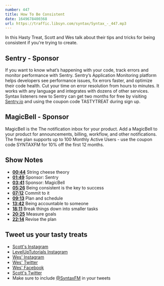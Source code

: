 ```yaml
---
number: 447
title: How To Be Consistent
date: 1649678400368
url: https://traffic.libsyn.com/syntax/Syntax_-_447.mp3
---
```


In this Hasty Treat, Scott and Wes talk about their tips and tricks for being consistent if you're trying to create.

## Sentry - Sponsor

If you want to know what’s happening with your code, track errors and monitor performance with Sentry. Sentry’s Application Monitoring platform helps developers see performance issues, fix errors faster, and optimize their code health. Cut your time on error resolution from hours to minutes. It works with any language and integrates with dozens of other services. Syntax listeners new to Sentry can get two months for  free by visiting [Sentry.io](https://sentry.io) and using the coupon code TASTYTREAT during sign up.

## MagicBell - Sponsor

MagicBell is the The notification inbox for your product. Add a MagicBell to your product for announcements, billing, workflow, and other notifications. The free plan supports up to 100 Monthly Active Users - use the coupon code SYNTAXFM for 10% off the first 12 months.

## Show Notes

* **[00:44](#t=00:44)** String cheese theory
* **[01:49](#t=01:49)** Sponsor: Sentry
* **[03:41](#t=03:41)** Sponsor: MagicBell
* **[05:26](#t=05:26)** Being consistent is the key to success
* **[07:12](#t=07:12)** Commit to it
* **[09:13](#t=09:13)** Plan and schedule
* **[13:42](#t=13:42)** Being accountable to someone
* **[18:11](#t=18:11)** Break things down into smaller tasks
* **[20:25](#t=20:25)** Measure goals
* **[22:14](#t=22:14)** Revise the plan

## Tweet us your tasty treats

* [Scott's Instagram](https://www.instagram.com/stolinski/)
* [LevelUpTutorials Instagram](https://www.instagram.com/LevelUpTutorials/)
* [Wes' Instagram](https://www.instagram.com/wesbos/)
* [Wes' Twitter](https://twitter.com/wesbos)
* [Wes' Facebook](https://www.facebook.com/wesbos.developer)
* [Scott's Twitter](https://twitter.com/stolinski)
* Make sure to include [@SyntaxFM](https://twitter.com/SyntaxFM) in your tweets
